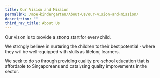 ```yaml
---
title: Our Vision and Mission
permalink: /moe-kindergarten/About-Us/our-vision-and-mission/
description: ""
third_nav_title: About Us
---
```

Our vision is to provide a strong start for every child.

We strongly believe in nurturing the children to their best potential - where they will be well-equipped with skills as lifelong learners.

We seek to do so through providing quality pre-school education that is affordable to Singaporeans and catalysing quality improvements in the sector.